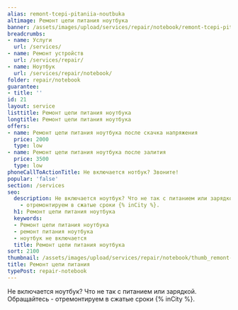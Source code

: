 ```yaml
---
alias: remont-tcepi-pitaniia-noutbuka
altimage: Ремонт цепи питания ноутбука
banner: /assets/images/upload/services/repair/notebook/remont-tcepi-pitaniia-noutbuka.jpg
breadcrumbs:
- name: Услуги
  url: /services/
- name: Ремонт устройств
  url: /services/repair/
- name: Ноутбук
  url: /services/repair/notebook/
folder: repair/notebook
guarantee:
- title: ''
id: 21
layout: service
listtitle: Ремонт цепи питания ноутбука
longtitle: Ремонт цепи питания ноутбука
offers:
- name: Ремонт цепи питания ноутбука после скачка напряжения
  price: 2000
  type: low
- name: Ремонт цепи питания ноутбука после залития
  price: 3500
  type: low
phoneCallToActionTitle: Не включается нотбук? Звоните!
popular: 'false'
section: /services
seo:
  description: Не включается ноутбук? Что не так с питанием или зарядкой. Обращайтесь
    - отремонтируем в сжатые сроки {% inCity %}.
  h1: Ремонт цепи питания ноутбука
  keywords:
  - Ремонт цепи питания ноутбука
  - ремонт питания ноутбука
  - ноутбук не включается
  title: Ремонт цепи питания ноутбука
sort: 2100
thumbnail: /assets/images/upload/services/repair/notebook/thumb_remont-tcepi-pitaniia-noutbuka.jpg
title: Ремонт цепи питания
typePost: repair-notebook
---
```

Не включается ноутбук? Что не так с питанием или зарядкой. Обращайтесь - отремонтируем в сжатые сроки {% inCity %}.